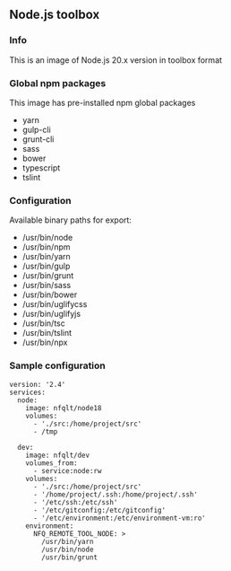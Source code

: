 ## Node.js toolbox

### Info
This is an image of Node.js 20.x version  in toolbox format

### Global npm packages
This image has pre-installed npm global packages

 - yarn
 - gulp-cli
 - grunt-cli
 - sass
 - bower
 - typescript
 - tslint

### Configuration
Available binary paths for export:

- /usr/bin/node
- /usr/bin/npm
- /usr/bin/yarn
- /usr/bin/gulp
- /usr/bin/grunt
- /usr/bin/sass
- /usr/bin/bower
- /usr/bin/uglifycss
- /usr/bin/uglifyjs
- /usr/bin/tsc
- /usr/bin/tslint
- /usr/bin/npx

### Sample configuration
```
version: '2.4'
services:
  node:
    image: nfqlt/node18
    volumes:
      - './src:/home/project/src'
      - /tmp

  dev:
    image: nfqlt/dev
    volumes_from:
      - service:node:rw
    volumes:
      - './src:/home/project/src'
      - '/home/project/.ssh:/home/project/.ssh'
      - '/etc/ssh:/etc/ssh'
      - '/etc/gitconfig:/etc/gitconfig'
      - '/etc/environment:/etc/environment-vm:ro'
    environment:
      NFQ_REMOTE_TOOL_NODE: >
        /usr/bin/yarn
        /usr/bin/node
        /usr/bin/grunt
```

